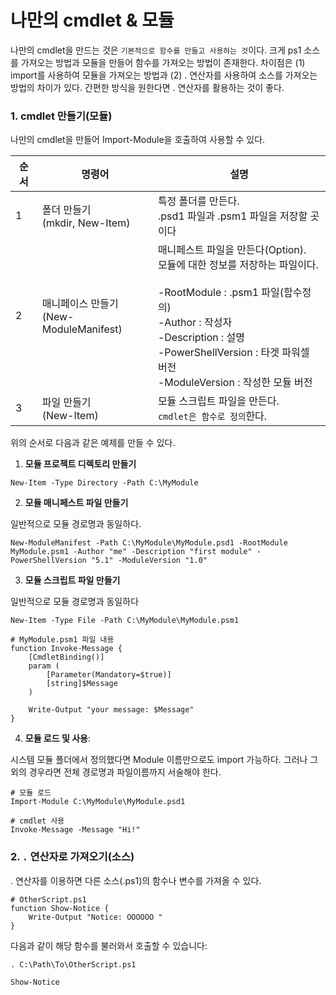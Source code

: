 # 나만의 cmdlet & 모듈
나만의 cmdlet을 만드는 것은 `기본적으로 함수를 만들고 사용하는 것`이다. 크게 ps1 소스를 가져오는 방법과 모듈을 만들어 함수를 가져오는 방법이 존재한다. 차이점은 (1) import를 사용하여 모듈을 가져오는 방법과 (2) . 연산자를 사용하여 소스를 가져오는 방법의 차이가 있다. 간편한 방식을 원한다면 . 연산자를 활용하는 것이 좋다. 

### 1. cmdlet 만들기(모듈)
나만의 cmdlet을 만들어 Import-Module을 호출하여 사용할 수 있다. 

| 순서  | 명령어                               | 설명                                                                                                                                                                                         |
| --- | --------------------------------- | ------------------------------------------------------------------------------------------------------------------------------------------------------------------------------------------ |
| 1   | 폴더 만들기<br>(mkdir, New-Item)       | 특정 폴더를 만든다.<br>.psd1 파일과 .psm1 파일을 저장할 곳이다                                                                                                                                                 |
| 2   | 매니페이스 만들기<br>(New-ModuleManifest) | 매니페스트 파일을 만든다(Option). <br>모듈에 대한 정보를 저장하는 파일이다.<br><br>-RootModule : .psm1 파일(함수정의)<br>-Author : 작성자<br>-Description : 설명<br>-PowerShellVersion : 타겟 파워셀 버전<br>-ModuleVersion : 작성한 모듈 버전 |
| 3   | 파일 만들기<br>(New-Item)              | 모듈 스크립트 파일을 만든다. <br>`cmdlet은 함수로 정의`한다.                                                                                                                                                   |

위의 순서로 다음과 같은 예제를 만들 수 있다. 

1. **모듈 프로젝트 디렉토리 만들기**

```plaintext
New-Item -Type Directory -Path C:\MyModule
```

2. **모듈 매니페스트 파일 만들기**

일반적으로 모듈 경로명과 동일하다. 
```plaintext
New-ModuleManifest -Path C:\MyModule\MyModule.psd1 -RootModule MyModule.psm1 -Author "me" -Description "first module" -PowerShellVersion "5.1" -ModuleVersion "1.0"
```

3. **모듈 스크립트 파일 만들기**
   
일반적으로 모듈 경로명과 동일하다 
```plaintext
New-Item -Type File -Path C:\MyModule\MyModule.psm1
```

```plaintext
# MyModule.psm1 파일 내용
function Invoke-Message {
    [CmdletBinding()]
    param (
        [Parameter(Mandatory=$true)]
        [string]$Message
    )

    Write-Output "your message: $Message"
}
```

4. **모듈 로드 및 사용**:

시스템 모듈 폴더에서 정의했다면 Module 이름만으로도 import 가능하다. 그러나 그 외의 경우라면 전체 경로명과 파일이름까지 서술해야 한다.

```plaintext
# 모듈 로드
Import-Module C:\MyModule\MyModule.psd1

# cmdlet 사용
Invoke-Message -Message "Hi!"
```

### 2. `.` 연산자로 가져오기(소스)

. 연산자를 이용하면 다른 소스(.ps1)의 함수나 변수를 가져올 수 있다.

```plaintext
# OtherScript.ps1
function Show-Notice {
    Write-Output "Notice: OOOOOO "
}
```

다음과 같이 해당 함수를 불러와서 호출할 수 있습니다:

```plaintext
. C:\Path\To\OtherScript.ps1

Show-Notice
```
